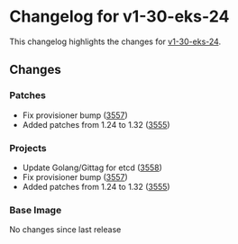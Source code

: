 # Changelog for v1-30-eks-24

This changelog highlights the changes for [v1-30-eks-24](https://github.com/aws/eks-distro/tree/v1-30-eks-24).

## Changes

### Patches
* Fix provisioner bump ([3557](https://github.com/aws/eks-distro/pull/3557))
* Added patches from 1.24 to 1.32 ([3555](https://github.com/aws/eks-distro/pull/3555))

### Projects
* Update Golang/Gittag for etcd ([3558](https://github.com/aws/eks-distro/pull/3558))
* Fix provisioner bump ([3557](https://github.com/aws/eks-distro/pull/3557))
* Added patches from 1.24 to 1.32 ([3555](https://github.com/aws/eks-distro/pull/3555))

### Base Image
No changes since last release

